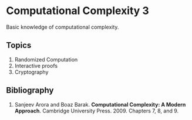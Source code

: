 # Computational Complexity 3
Basic knowledge of computational complexity.

## Topics
1.	Randomized Computation
2.	Interactive proofs
3.	Cryptography

## Bibliography
1. Sanjeev Arora and Boaz Barak. **Computational Complexity: A Modern Approach**. Cambridge University Press. 2009.  Chapters 7, 8, and 9.